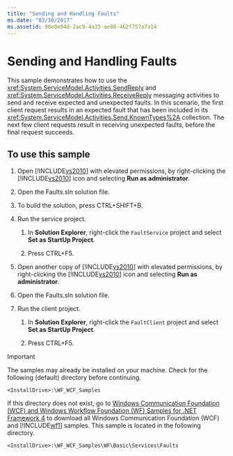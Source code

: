 ```yaml
---
title: "Sending and Handling Faults"
ms.date: "03/30/2017"
ms.assetid: 98e8e04d-2ac9-4a33-ae08-462f757a7a14
---
```

# Sending and Handling Faults
This sample demonstrates how to use the <xref:System.ServiceModel.Activities.SendReply> and <xref:System.ServiceModel.Activities.ReceiveReply> messaging activities to send and receive expected and unexpected faults. In this scenario, the first client request results in an expected fault that has been included in its <xref:System.ServiceModel.Activities.Send.KnownTypes%2A> collection. The next few client requests result in receiving unexpected faults, before the final request succeeds.  
  
## To use this sample  
  
1. Open [!INCLUDE[vs2010](../../../../includes/vs2010-md.md)] with elevated permissions, by right-clicking the [!INCLUDE[vs2010](../../../../includes/vs2010-md.md)] icon and selecting **Run as administrator**.  
  
2. Open the Faults.sln solution file.  
  
3. To build the solution, press CTRL+SHIFT+B.  
  
4. Run the service project.  
  
   1. In **Solution Explorer**, right-click the `FaultService` project and select **Set as StartUp Project**.  
  
   2. Press CTRL+F5.  
  
5. Open another copy of [!INCLUDE[vs2010](../../../../includes/vs2010-md.md)] with elevated permissions, by right-clicking the [!INCLUDE[vs2010](../../../../includes/vs2010-md.md)] icon and selecting **Run as administrator**.  
  
6. Open the Faults.sln solution file.  
  
7. Run the client project.  
  
   1. In **Solution Explorer**, right-click the `FaultClient` project and select **Set as StartUp Project**.  
  
   2. Press CTRL+F5.  
  
> [!IMPORTANT]
>  The samples may already be installed on your machine. Check for the following (default) directory before continuing.  
> 
>  `<InstallDrive>:\WF_WCF_Samples`  
> 
>  If this directory does not exist, go to [Windows Communication Foundation (WCF) and Windows Workflow Foundation (WF) Samples for .NET Framework 4](http://go.microsoft.com/fwlink/?LinkId=150780) to download all Windows Communication Foundation (WCF) and [!INCLUDE[wf1](../../../../includes/wf1-md.md)] samples. This sample is located in the following directory.  
> 
>  `<InstallDrive>:\WF_WCF_Samples\WF\Basic\Services\Faults`